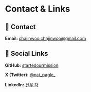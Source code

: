 
# Contact & Links

## 📧 Contact
**Email:** [chajinwoo.chajinwoo@gmail.com](mailto:chajinwoo.chajinwoo@gmail.com)

## 🔗 Social Links

**GitHub:** [startedourmission](https://github.com/startedourmission)

**X (Twitter):** [@nat_pagle_](https://x.com/nat_pagle_?s=21)

**LinkedIn:** [진우 차](https://www.linkedin.com/in/진우-차-a663a7368/)
